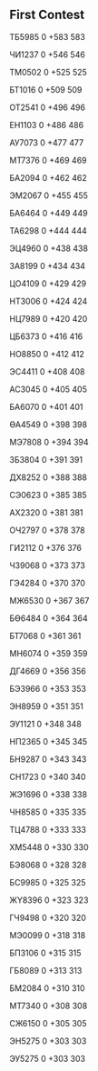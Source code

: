 ## First Contest
ТБ5985            0      +583  583

ЧИ1237            0      +546  546

ТМ0502            0      +525  525

БТ1016            0      +509  509

ОТ2541            0      +496  496

ЕН1103            0      +486  486

АУ7073            0      +477  477

МТ7376            0      +469  469

БА2094            0      +462  462

ЭМ2067            0      +455  455

БА6464            0      +449  449

ТА6298            0      +444  444

ЭЦ4960            0      +438  438

ЗА8199            0      +434  434

ЦО4109            0      +429  429

НТ3006            0      +424  424

НЦ7989            0      +420  420

ЦБ6373            0      +416  416

НО8850            0      +412  412

ЭС4411            0      +408  408

АС3045            0      +405  405

БА6070            0      +401  401

ӨА4549            0      +398  398

МЭ7808            0      +394  394

ЗБ3804            0      +391  391

ДХ8252            0      +388  388

СЭ0623            0      +385  385

АХ2320            0      +381  381

ОЧ2797            0      +378  378

ГИ2112            0      +376  376

ЧЗ9068            0      +373  373

ГЭ4284            0      +370  370

МЖ6530            0      +367  367

БӨ6484            0      +364  364

БТ7068            0      +361  361

МН6074            0      +359  359

ДГ4669            0      +356  356

БЭ3966            0      +353  353

ЭН8959            0      +351  351

ЭУ1121            0      +348  348

НП2365            0      +345  345

БН9287            0      +343  343

СН1723            0      +340  340

ЖЭ1696            0      +338  338

ЧН8585            0      +335  335

ТЦ4788            0      +333  333

ХМ5448            0      +330  330

БЭ8068            0      +328  328

БС9985            0      +325  325

ЖҮ8396            0      +323  323

ГЧ9498            0      +320  320

МЭ0099            0      +318  318

БП3106            0      +315  315

ГБ8089            0      +313  313

БМ2084            0      +310  310

МТ7340            0      +308  308

СЖ6150            0      +305  305

ЭН5275            0      +303  303

ЭУ5275            0      +303  303

